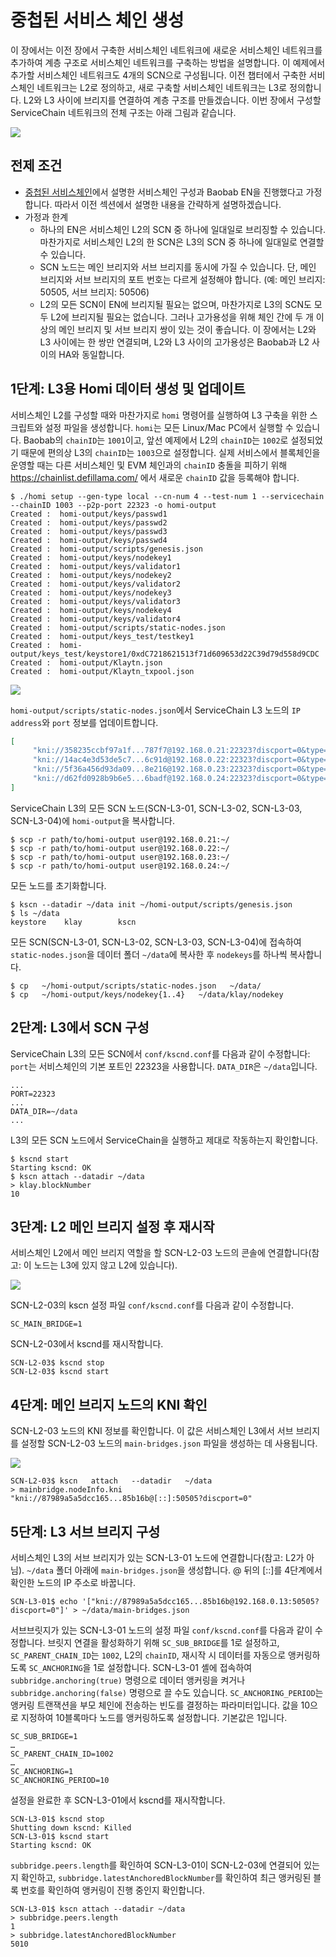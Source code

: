 # 중첩된 서비스 체인 생성

이 장에서는 이전 장에서 구축한 서비스체인 네트워크에 새로운 서비스체인 네트워크를 추가하여 계층 구조로 서비스체인 네트워크를 구축하는 방법을 설명합니다. 이 예제에서 추가할 서비스체인 네트워크도 4개의 SCN으로 구성됩니다. 이전 챕터에서 구축한 서비스체인 네트워크는 L2로 정의하고, 새로 구축할 서비스체인 네트워크는 L3로 정의합니다. L2와 L3 사이에 브리지를 연결하여 계층 구조를 만들겠습니다. 이번 장에서 구성할 ServiceChain 네트워크의 전체 구조는 아래 그림과 같습니다.

![](/img/nodes/sc-nestedsc-arch.png)


## 전제 조건 <a id="prerequisites"></a>
 - [중첩된 서비스체인](nested-sc.md)에서 설명한 서비스체인 구성과 Baobab EN을 진행했다고 가정합니다. 따라서 이전 섹션에서 설명한 내용을 간략하게 설명하겠습니다.
 - 가정과 한계
   - 하나의 EN은 서비스체인 L2의 SCN 중 하나에 일대일로 브리징할 수 있습니다. 마찬가지로 서비스체인 L2의 한 SCN은 L3의 SCN 중 하나에 일대일로 연결할 수 있습니다.
   - SCN 노드는 메인 브리지와 서브 브리지를 동시에 가질 수 있습니다. 단, 메인 브리지와 서브 브리지의 포트 번호는 다르게 설정해야 합니다. (예: 메인 브리지: 50505, 서브 브리지: 50506)
   - L2의 모든 SCN이 EN에 브리지될 필요는 없으며, 마찬가지로 L3의 SCN도 모두 L2에 브리지될 필요는 없습니다. 그러나 고가용성을 위해 체인 간에 두 개 이상의 메인 브리지 및 서브 브리지 쌍이 있는 것이 좋습니다. 이 장에서는 L2와 L3 사이에는 한 쌍만 연결되며, L2와 L3 사이의 고가용성은 Baobab과 L2 사이의 HA와 동일합니다.

## 1단계: L3용 Homi 데이터 생성 및 업데이트 <a id="step-1-create-and-update-homi"></a>
서비스체인 L2를 구성할 때와 마찬가지로 `homi` 명령어를 실행하여 L3 구축을 위한 스크립트와 설정 파일을 생성합니다. `homi`는 모든 Linux/Mac PC에서 실행할 수 있습니다. Baobab의 `chainID`는 `1001`이고, 앞선 예제에서 L2의 `chainID`는 `1002`로 설정되었기 때문에 편의상 L3의 `chainID`는 `1003`으로 설정합니다. 실제 서비스에서 블록체인을 운영할 때는 다른 서비스체인 및 EVM 체인과의 `chainID` 충돌을 피하기 위해 https://chainlist.defillama.com/ 에서 새로운 `chainID` 값을 등록해야 합니다.


```console
$ ./homi setup --gen-type local --cn-num 4 --test-num 1 --servicechain --chainID 1003 --p2p-port 22323 -o homi-output
Created :  homi-output/keys/passwd1
Created :  homi-output/keys/passwd2
Created :  homi-output/keys/passwd3
Created :  homi-output/keys/passwd4
Created :  homi-output/scripts/genesis.json
Created :  homi-output/keys/nodekey1
Created :  homi-output/keys/validator1
Created :  homi-output/keys/nodekey2
Created :  homi-output/keys/validator2
Created :  homi-output/keys/nodekey3
Created :  homi-output/keys/validator3
Created :  homi-output/keys/nodekey4
Created :  homi-output/keys/validator4
Created :  homi-output/scripts/static-nodes.json
Created :  homi-output/keys_test/testkey1
Created :  homi-output/keys_test/keystore1/0xdC7218621513f71d609653d22C39d79d558d9CDC
Created :  homi-output/Klaytn.json
Created :  homi-output/Klaytn_txpool.json
```

![](/img/nodes/sc-nestedsc-ip.png)

`homi-output/scripts/static-nodes.json`에서 ServiceChain L3 노드의 `IP address`와 `port` 정보를 업데이트합니다.


```json
[
     "kni://358235ccbf97a1f...787f7@192.168.0.21:22323?discport=0&type=cn",
     "kni://14ac4e3d53de5c7...6c91d@192.168.0.22:22323?discport=0&type=cn",
     "kni://5f36a456d93da09...8e216@192.168.0.23:22323?discport=0&type=cn",
     "kni://d62fd0928b9b6e5...6badf@192.168.0.24:22323?discport=0&type=cn"
]
```

ServiceChain L3의 모든 SCN 노드(SCN-L3-01, SCN-L3-02, SCN-L3-03, SCN-L3-04)에 `homi-output`을 복사합니다.

```console
$ scp -r path/to/homi-output user@192.168.0.21:~/ 
$ scp -r path/to/homi-output user@192.168.0.22:~/ 
$ scp -r path/to/homi-output user@192.168.0.23:~/ 
$ scp -r path/to/homi-output user@192.168.0.24:~/ 
```

모든 노드를 초기화합니다.

```console
$ kscn --datadir ~/data init ~/homi-output/scripts/genesis.json
$ ls ~/data
keystore	klay		kscn
```

모든 SCN(SCN-L3-01, SCN-L3-02, SCN-L3-03, SCN-L3-04)에 접속하여 `static-nodes.json`을 데이터 폴더 `~/data`에 복사한 후 `nodekeys`를 하나씩 복사합니다.

```console
$ cp   ~/homi-output/scripts/static-nodes.json   ~/data/
$ cp   ~/homi-output/keys/nodekey{1..4}   ~/data/klay/nodekey
```


## 2단계: L3에서 SCN 구성 <a id="step-2-scn-configuration"></a>


ServiceChain L3의 모든 SCN에서 `conf/kscnd.conf`를 다음과 같이 수정합니다: `port`는 서비스체인의 기본 포트인 22323을 사용합니다. `DATA_DIR`은 `~/data`입니다.

```
...
PORT=22323
...
DATA_DIR=~/data
...
```

L3의 모든 SCN 노드에서 ServiceChain을 실행하고 제대로 작동하는지 확인합니다.


```console
$ kscnd start
Starting kscnd: OK
$ kscn attach --datadir ~/data
> klay.blockNumber
10
```

## 3단계: L2 메인 브리지 설정 후 재시작 <a id="step-3-restart-after-setting-L2-main-bridge"></a>

서비스체인 L2에서 메인 브리지 역할을 할 SCN-L2-03 노드의 콘솔에 연결합니다(참고: 이 노드는 L3에 있지 않고 L2에 있습니다).

![](/img/nodes/sc-nestedsc-id.png)

SCN-L2-03의 kscn 설정 파일 `conf/kscnd.conf`를 다음과 같이 수정합니다.

```console
SC_MAIN_BRIDGE=1
```

SCN-L2-03에서 kscnd를 재시작합니다.

```console
SCN-L2-03$ kscnd stop
SCN-L2-03$ kscnd start
```

## 4단계: 메인 브리지 노드의 KNI 확인 <a id="step-4-check-kni-of-main-bridge-node"></a>

SCN-L2-03 노드의 KNI 정보를 확인합니다. 이 값은 서비스체인 L3에서 서브 브리지를 설정할 SCN-L2-03 노드의 `main-bridges.json` 파일을 생성하는 데 사용됩니다.

![](/img/nodes/sc-nestedsc-nodeinfo.png)


```console
SCN-L2-03$ kscn   attach   --datadir   ~/data
> mainbridge.nodeInfo.kni
"kni://87989a5a5dcc165...85b16b@[::]:50505?discport=0"
```



## 5단계: L3 서브 브리지 구성 <a id="step-5-configure-l3-sub-bridge"></a>

서비스체인 L3의 서브 브리지가 있는 SCN-L3-01 노드에 연결합니다(참고: L2가 아님). `~/data` 폴더 아래에 `main-bridges.json`을 생성합니다. @ 뒤의 \[::\]를 4단계에서 확인한 노드의 IP 주소로 바꿉니다.

```console
SCN-L3-01$ echo '["kni://87989a5a5dcc165...85b16b@192.168.0.13:50505?discport=0"]' > ~/data/main-bridges.json
```

서브브릿지가 있는 SCN-L3-01 노드의 설정 파일 `conf/kscnd.conf`를 다음과 같이 수정합니다. 브릿지 연결을 활성화하기 위해 `SC_SUB_BRIDGE`를 1로 설정하고, `SC_PARENT_CHAIN_ID`는 `1002`, L2의 `chainID`, 재시작 시 데이터를 자동으로 앵커링하도록 `SC_ANCHORING`을 1로 설정합니다. SCN-L3-01 셸에 접속하여 `subbridge.anchoring(true)` 명령으로 데이터 앵커링을 켜거나 `subbridge.anchoring(false)` 명령으로 끌 수도 있습니다. `SC_ANCHORING_PERIOD`는 앵커링 트랜잭션을 부모 체인에 전송하는 빈도를 결정하는 파라미터입니다. 값을 10으로 지정하여 10블록마다 노드를 앵커링하도록 설정합니다. 기본값은 1입니다.

```console
SC_SUB_BRIDGE=1
…
SC_PARENT_CHAIN_ID=1002
…
SC_ANCHORING=1
SC_ANCHORING_PERIOD=10
```

설정을 완료한 후 SCN-L3-01에서 kscnd를 재시작합니다.

```console
SCN-L3-01$ kscnd stop
Shutting down kscnd: Killed
SCN-L3-01$ kscnd start
Starting kscnd: OK
```

`subbridge.peers.length`를 확인하여 SCN-L3-01이 SCN-L2-03에 연결되어 있는지 확인하고, `subbridge.latestAnchoredBlockNumber`를 확인하여 최근 앵커링된 블록 번호를 확인하여 앵커링이 진행 중인지 확인합니다.

```console
SCN-L3-01$ kscn attach --datadir ~/data
> subbridge.peers.length
1
> subbridge.latestAnchoredBlockNumber
5010
```
